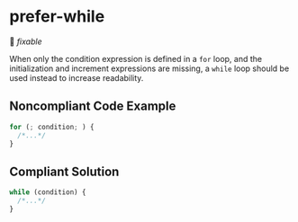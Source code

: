# prefer-while

:wrench: _fixable_

When only the condition expression is defined in a `for` loop, and the initialization and increment expressions are missing, a `while` loop should be used instead to increase readability.

## Noncompliant Code Example

```javascript
for (; condition; ) {
  /*...*/
}
```

## Compliant Solution

```javascript
while (condition) {
  /*...*/
}
```
